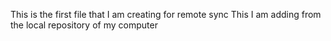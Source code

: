 This is the first file that I am creating for remote sync
This I am adding from the local repository of my computer